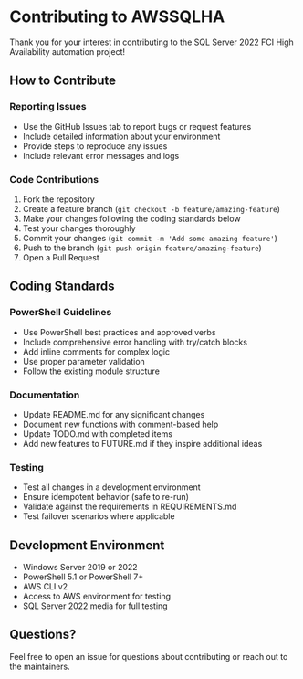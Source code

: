 # Contributing to AWSSQLHA

Thank you for your interest in contributing to the SQL Server 2022 FCI High Availability automation project!

## How to Contribute

### Reporting Issues
- Use the GitHub Issues tab to report bugs or request features
- Include detailed information about your environment
- Provide steps to reproduce any issues
- Include relevant error messages and logs

### Code Contributions
1. Fork the repository
2. Create a feature branch (`git checkout -b feature/amazing-feature`)
3. Make your changes following the coding standards below
4. Test your changes thoroughly
5. Commit your changes (`git commit -m 'Add some amazing feature'`)
6. Push to the branch (`git push origin feature/amazing-feature`)
7. Open a Pull Request

## Coding Standards

### PowerShell Guidelines
- Use PowerShell best practices and approved verbs
- Include comprehensive error handling with try/catch blocks
- Add inline comments for complex logic
- Use proper parameter validation
- Follow the existing module structure

### Documentation
- Update README.md for any significant changes
- Document new functions with comment-based help
- Update TODO.md with completed items
- Add new features to FUTURE.md if they inspire additional ideas

### Testing
- Test all changes in a development environment
- Ensure idempotent behavior (safe to re-run)
- Validate against the requirements in REQUIREMENTS.md
- Test failover scenarios where applicable

## Development Environment
- Windows Server 2019 or 2022
- PowerShell 5.1 or PowerShell 7+
- AWS CLI v2
- Access to AWS environment for testing
- SQL Server 2022 media for full testing

## Questions?
Feel free to open an issue for questions about contributing or reach out to the maintainers.
